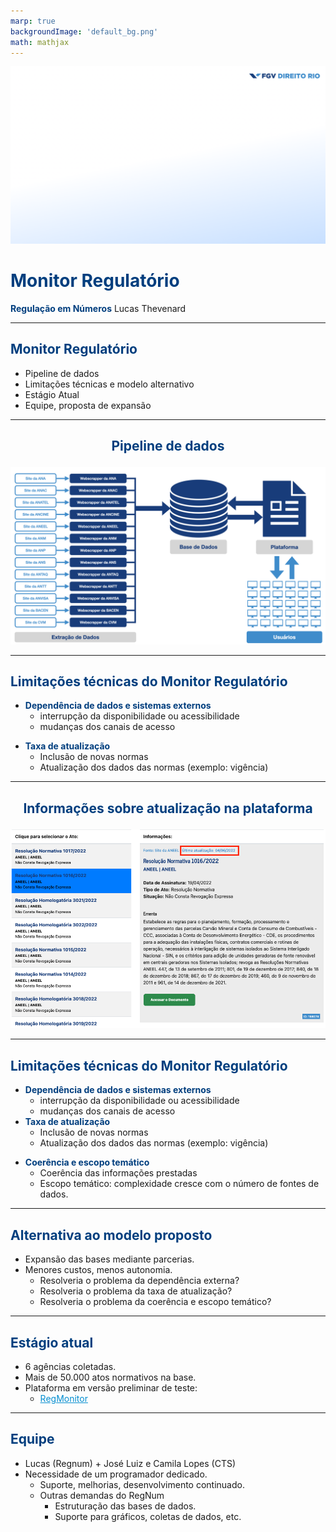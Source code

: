 ```yaml
---
marp: true
backgroundImage: 'default_bg.png'
math: mathjax
---
```

<style>
section {
  background-image: url(default_bg.png);
}
h1, h2, h3, strong {
  color: #003E7E;
}
h3, h4, h5 {
  text-align: center;
}
h4, h5 {
  font-weight: normal;
}
h1 {
  font-size: 200%;
}
h2, h3 {
  font-size: 150%;
}
h4 {
  font-size: 100%;
}
h5 {
  font-size: 75%;
}
header, a {
  color: #058ED0;
}
header {
  font-size: 85%;
}
footer {
  color: black;
  font-size: 60%;
}
blockquote {
  background: #f9f9f9;
  font-style: italic;
  font-family: Verdana;
  font-size: 80%;
  line-height: 170%;
  border-left: 10px solid #ccc;
  margin: 1.5em 20px;
  padding: 1.2em 30px;
  quotes: "\201C""\201D""\2018""\2019";
}
blockquote p {
  display: inline;
}
section::after {
  content: attr(data-marpit-pagination) ' / ' attr(data-marpit-pagination-total);
  color: #003E7E;
  font-size: 60%;
}
table {
  margin-left: auto;
  margin-right: auto;
}
th {
  background-color: #003E7E;
  color: white
}
.columns {
  display: grid;
  grid-template-columns: repeat(2, minmax(0, 1fr));
  gap: 1rem;
}
.columns3 {
  display: grid;
  grid-template-columns: repeat(3, minmax(0, 1fr));
  gap: 1rem;
}
span.under {
  text-decoration: underline;
}
td.game, tr.game {
  background-color: white;
  text-align: center;
}
tr.game.action.player1, td.game.action.player1 {
  background-color: #f8f8f8;
  color: #058ED0;
  font-weight: bold;
}
tr.game.action.player2, td.game.action.player2 {
  background-color: #f8f8f8;
  color: #003E7E;
  font-weight: bold;
}
span.payoff.player1 {
  color: #058ED0;
  font-weight: bold;
}
span.payoff.player2 {
  color: #003E7E;
  font-weight: bold;
}
span.fade {
  color: lightgray!important;
}
td.eliminated {
  color: lightgray!important;
  text-decoration: line-through!important;
}
td.eliminated > span {
  color: lightgray!important;
  text-decoration: line-through!important;
}
td.player1 {
  height: 80px;
  width: 80px;
}
</style>

![bg](section_bg.png)

# Monitor Regulatório 
**Regulação em Números**
Lucas Thevenard

---
<!-- 
paginate: true 
header: Monitor Regulatório
footer: lucas.gomes@fgv.br | 14/06/2023
-->

## Monitor Regulatório
- Pipeline de dados
- Limitações técnicas e modelo alternativo
- Estágio Atual
- Equipe, proposta de expansão

---

### Pipeline de dados

<div style="margin: auto;">

![w:800](pipeline.001.png)

</div>

---

## Limitações técnicas do Monitor Regulatório
- **Dependência de dados e sistemas externos**
  - interrupção da disponibilidade ou acessibilidade
  - mudanças dos canais de acesso
* **Taxa de atualização**
  - Inclusão de novas normas
  - Atualização dos dados das normas (exemplo: vigência)

---


### Informações sobre atualização na plataforma

<div style="margin: auto;">

![w:800](Picture1.png)

</div>

---

## Limitações técnicas do Monitor Regulatório
- **Dependência de dados e sistemas externos**
  - interrupção da disponibilidade ou acessibilidade
  - mudanças dos canais de acesso
- **Taxa de atualização**
  - Inclusão de novas normas
  - Atualização dos dados das normas (exemplo: vigência)
* **Coerência e escopo temático**
  - Coerência das informações prestadas
  - Escopo temático: complexidade cresce com o número de fontes de dados.

---

## Alternativa ao modelo proposto
- Expansão das bases mediante parcerias.
- Menores custos, menos autonomia.
  - Resolveria o problema da dependência externa?
  - Resolveria o problema da taxa de atualização?
  - Resolveria o problema da coerência e escopo temático?

---

## Estágio atual
- 6 agências coletadas.
- Mais de 50.000 atos normativos na base.
- Plataforma em versão preliminar de teste: 
  - [RegMonitor](https://lthevenard.shinyapps.io/monitor_regulatorio/)

---

## Equipe
- Lucas (Regnum) + José Luiz e Camila Lopes (CTS)
- Necessidade de um programador dedicado.
  - Suporte, melhorias, desenvolvimento continuado.
  - Outras demandas do RegNum
    - Estruturação das bases de dados.
    - Suporte para gráficos, coletas de dados, etc.
